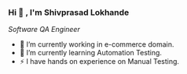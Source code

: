 ### Hi 👋 , I'm Shivprasad Lokhande 
_Software QA Engineer_

<!--
**ShivprasadL/ShivprasadL** is a ✨ _special_ ✨ repository because its `README.md` (this file) appears on your GitHub profile.

Here are some ideas to get you started:-->

- 🔭 I’m currently working in e-commerce domain.
- 🌱 I’m currently learning Automation Testing.
- ⚡ I have hands on experience on Manual Testing.
<!--- 👯 I’m looking to collaborate on ...
- 🤔 I’m looking for help with ...
- 💬 Ask me about Software Testing
- 📫 How to reach me: ...
- 😄 Pronouns: ...
- ⚡ Fun fact: ...

-->
